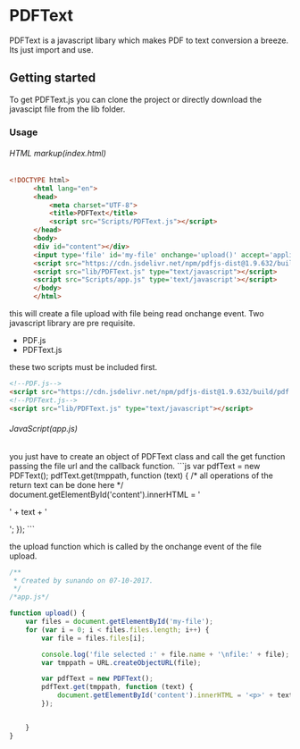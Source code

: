 # PDFText

PDFText is a javascript libary which makes PDF to text conversion a breeze.
Its just import and use.


<h2>Getting started</h3>


To get PDFText.js 
you can clone the project or directly download the javascipt file from the lib folder.

<h3>Usage</h3>
<h6>HTML markup(index.html)</h6>

```html
<!DOCTYPE html>
      <html lang="en">
      <head>
          <meta charset="UTF-8">
          <title>PDFText</title>
          <script src="Scripts/PDFText.js"></script>
      </head>
      <body>
      <div id="content"></div>
      <input type='file' id='my-file' onchange='upload()' accept='application/pdf'/>
      <script src="https://cdn.jsdelivr.net/npm/pdfjs-dist@1.9.632/build/pdf.min.js" type='text/javascript'></script>
      <script src="lib/PDFText.js" type="text/javascript"></script>
      <script src="Scripts/app.js" type='text/javascript'></script>
      </body>
      </html>
 ```

this  will create a file upload with file being read onchange event.
Two javascript library are pre requisite.

- PDF.js
- PDFText.js

these two scripts must be included first.

``` html
<!--PDF.js-->
<script src="https://cdn.jsdelivr.net/npm/pdfjs-dist@1.9.632/build/pdf.min.js" type='text/javascript'></script>
<!--PDFText.js-->
<script src="lib/PDFText.js" type="text/javascript"></script>
```


<h6>JavaScript(app.js)</h6>
you just have to create an object of PDFText class and call the get function passing the file url and the callback function.
```js
var pdfText = new PDFText();
pdfText.get(tmppath, function (text) {
	/* all operations of the return text can be done here */
document.getElementById('content').innerHTML = '<p>' + text + '</p>';
		});
```

the upload function which is called by the onchange event of the file upload.

```js
/**
 * Created by sunando on 07-10-2017.
 */
/*app.js*/

function upload() {
	var files = document.getElementById('my-file');
	for (var i = 0; i < files.files.length; i++) {
		var file = files.files[i];

		console.log('file selected :' + file.name + '\nfile:' + file);
		var tmppath = URL.createObjectURL(file);

		var pdfText = new PDFText();
		pdfText.get(tmppath, function (text) {
			document.getElementById('content').innerHTML = '<p>' + text + '</p>';
		});


	}
}

```